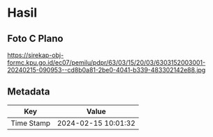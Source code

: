 # Hasil

## Foto C Plano

https://sirekap-obj-formc.kpu.go.id/ec07/pemilu/pdpr/63/03/15/20/03/6303152003001-20240215-090953--cd8b0a81-2be0-4041-b339-483302142e88.jpg


## Metadata

| Key        | Value               |
| ---------- | ------------------- |
| Time Stamp | 2024-02-15 10:01:32 |



